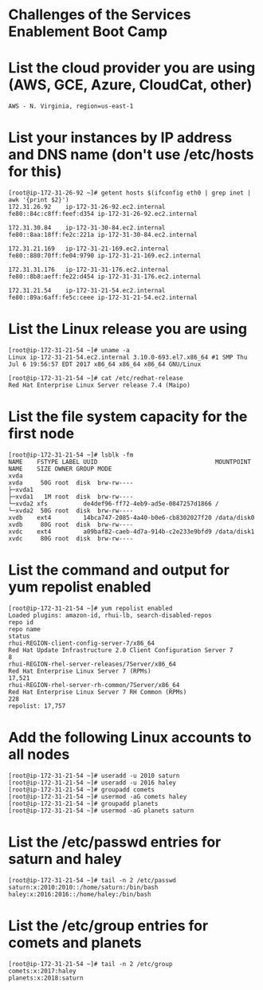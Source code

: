 # Challenges of the Services Enablement Boot Camp

# List the cloud provider you are using (AWS, GCE, Azure, CloudCat, other)
```
AWS - N. Virginia, region=us-east-1
```

# List your instances by IP address and DNS name (don't use /etc/hosts for this)

```
[root@ip-172-31-26-92 ~]# getent hosts $(ifconfig eth0 | grep inet | awk '{print $2}')
172.31.26.92    ip-172-31-26-92.ec2.internal
fe80::84c:c8ff:feef:d354 ip-172-31-26-92.ec2.internal

172.31.30.84    ip-172-31-30-84.ec2.internal
fe80::8aa:18ff:fe2c:221a ip-172-31-30-84.ec2.internal

172.31.21.169   ip-172-31-21-169.ec2.internal
fe80::880:70ff:fe04:9790 ip-172-31-21-169.ec2.internal

172.31.31.176   ip-172-31-31-176.ec2.internal
fe80::8b8:aeff:fe22:d454 ip-172-31-31-176.ec2.internal

172.31.21.54    ip-172-31-21-54.ec2.internal
fe80::89a:6aff:fe5c:ceee ip-172-31-21-54.ec2.internal
```

# List the Linux release you are using

```
[root@ip-172-31-21-54 ~]# uname -a
Linux ip-172-31-21-54.ec2.internal 3.10.0-693.el7.x86_64 #1 SMP Thu Jul 6 19:56:57 EDT 2017 x86_64 x86_64 x86_64 GNU/Linux

[root@ip-172-31-21-54 ~]# cat /etc/redhat-release
Red Hat Enterprise Linux Server release 7.4 (Maipo)
```

# List the file system capacity for the first node

```
[root@ip-172-31-21-54 ~]# lsblk -fm
NAME    FSTYPE LABEL UUID                                 MOUNTPOINT  NAME    SIZE OWNER GROUP MODE
xvda                                                                  xvda     50G root  disk  brw-rw----
├─xvda1                                                               ├─xvda1   1M root  disk  brw-rw----
└─xvda2 xfs          de4def96-ff72-4eb9-ad5e-0847257d1866 /           └─xvda2  50G root  disk  brw-rw----
xvdb    ext4         14bca747-2085-4a40-b0e6-cb8302027f20 /data/disk0 xvdb     80G root  disk  brw-rw----
xvdc    ext4         a09baf82-caeb-4d7a-914b-c2e233e9bfd9 /data/disk1 xvdc     80G root  disk  brw-rw----
```

# List the command and output for yum repolist enabled
```
[root@ip-172-31-21-54 ~]# yum repolist enabled
Loaded plugins: amazon-id, rhui-lb, search-disabled-repos
repo id                                                                  repo name                                                                                status
rhui-REGION-client-config-server-7/x86_64                                Red Hat Update Infrastructure 2.0 Client Configuration Server 7                               8
rhui-REGION-rhel-server-releases/7Server/x86_64                          Red Hat Enterprise Linux Server 7 (RPMs)                                                 17,521
rhui-REGION-rhel-server-rh-common/7Server/x86_64                         Red Hat Enterprise Linux Server 7 RH Common (RPMs)                                          228
repolist: 17,757
```

# Add the following Linux accounts to all nodes

```
[root@ip-172-31-21-54 ~]# useradd -u 2010 saturn
[root@ip-172-31-21-54 ~]# useradd -u 2016 haley
[root@ip-172-31-21-54 ~]# groupadd comets
[root@ip-172-31-21-54 ~]# usermod -aG comets haley
[root@ip-172-31-21-54 ~]# groupadd planets
[root@ip-172-31-21-54 ~]# usermod -aG planets saturn
```

# List the /etc/passwd entries for saturn and haley

```
[root@ip-172-31-21-54 ~]# tail -n 2 /etc/passwd
saturn:x:2010:2010::/home/saturn:/bin/bash
haley:x:2016:2016::/home/haley:/bin/bash
```

# List the /etc/group entries for comets and planets
```
[root@ip-172-31-21-54 ~]# tail -n 2 /etc/group
comets:x:2017:haley
planets:x:2018:saturn
```
